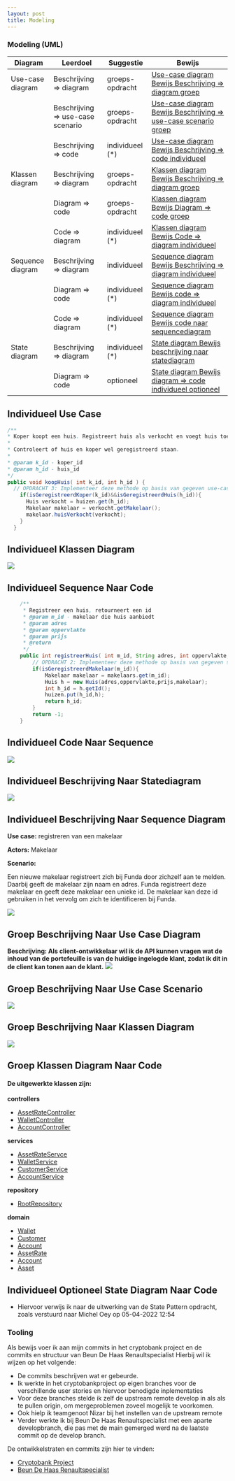 ```yaml
---
layout: post
title: Modeling
---
```



### Modeling (UML)

| Diagram          | Leerdoel                          | Suggestie  | Bewijs                                                                                                          |
|------------------|-----------------------------------|---|-----------------------------------------------------------------------------------------------------------------|
| Use-case diagram | Beschrijving => diagram           | groeps-opdracht| [Use-case diagram Bewijs Beschrijving => diagram groep](#groep-beschrijving-naar-use-case-diagram)              |
|                  | Beschrijving => use-case scenario | groeps-opdracht | [Use-case diagram Bewijs Beschrijving => use-case scenario groep](#groep-beschrijving-naar-use-case-scenario)   |
|                  | Beschrijving => code              | individueel (*) | [Use-case diagram Bewijs Beschrijving => code individueel](#individueel-use-case)                               |
| Klassen diagram  | Beschrijving => diagram           | groeps-opdracht | [Klassen diagram Bewijs Beschrijving => diagram groep](#groep-beschrijving-naar-klassen-diagram)                |
|                  | Diagram => code                   | groeps-opdracht | [Klassen diagram Bewijs Diagram => code groep](#groep-klassen-diagram-naar-code)                                |
|                  | Code => diagram                   | individueel (*) | [Klassen diagram Bewijs Code => diagram individueel](#individueel-klassen-diagram )                             |
| Sequence diagram | Beschrijving => diagram           | individueel  | [Sequence diagram Bewijs Beschrijving => diagram individueel](#individueel-beschrijving-naar-sequence-diagram ) |
|                  | Diagram => code                   | individueel (*)  | [Sequence diagram Bewijs code => diagram individueel](#individueel-sequence-naar-code )                         |
|                  | Code => diagram                   | individueel (*)  | [Sequence diagram Bewijs code naar sequencediagram](#individueel-code-naar-sequence)                            |
| State diagram    | Beschrijving => diagram           | individueel (*)  | [State diagram Bewijs beschrijving naar statediagram](#individueel-beschrijving-naar-statediagram)              |
|                  | Diagram => code                   | optioneel  | [State diagram Bewijs diagram => code individueel optioneel](#individueel-optioneel-state-diagram-naar-code)    |


## Individueel Use Case ##

```java
/**
* Koper koopt een huis. Registreert huis als verkocht en voegt huis toe aan de makelaars lijst van verkochte huizen.
*
* Controleert of huis en koper wel geregistreerd staan.
*
* @param k_id - koper_id
* @param h_id - huis_id
*/
public void koopHuis( int k_id, int h_id ) {
  // OPDRACHT 3: Implementeer deze methode op basis van gegeven use-case beschrijving 
    if(isGeregistreerdKoper(k_id)&&isGeregistreerdHuis(h_id)){
      Huis verkocht = huizen.get(h_id);
      Makelaar makelaar = verkocht.getMakelaar();
      makelaar.huisVerkocht(verkocht);
    }
  }
```

## Individueel Klassen Diagram ##
<img src="{{ '/assets/umlUitwerkingen/MakelaarKlassenDiagram.svg' | relative_url }}" />

## Individueel Sequence Naar Code ##
```java
	/**
	 * Registreer een huis, retourneert een id
	 * @param m_id - makelaar die huis aanbiedt
	 * @param adres
	 * @param oppervlakte
	 * @param prijs
	 * @return
	 */
	public int registreerHuis( int m_id, String adres, int oppervlakte, double prijs ) {
		// OPDRACHT 2: Implementeer deze methode op basis van gegeven sequence diagram
		if(isGeregistreerdMakelaar(m_id)){
			Makelaar makelaar = makelaars.get(m_id);
			Huis h = new Huis(adres,oppervlakte,prijs,makelaar);
			int h_id = h.getId();
			huizen.put(h_id,h);
			return h_id;
		}
		return -1;
	}
```

## Individueel Code Naar Sequence ##
<img src="{{ '/assets/umlUitwerkingen/sequenceDiagramFunda.svg' | relative_url }}" />

## Individueel Beschrijving Naar Statediagram ##
<img src="{{ '/assets/umlUitwerkingen/stateDiagram.svg' | relative_url }}" />

## Individueel Beschrijving Naar Sequence Diagram ##

**Use case:** registreren van een makelaar

**Actors:** Makelaar

**Scenario:** 

Een nieuwe makelaar registreert zich bij Funda door zichzelf aan te melden.
Daarbij geeft de makelaar zijn naam en adres. Funda registreert deze makelaar en geeft
deze makelaar een unieke id. De makelaar kan deze id gebruiken in het vervolg om zich
te identificeren bij Funda.

<img src="{{ '/assets/umlUitwerkingen/SequenceDiagram3Ind-Funda.svg' | relative_url }}" />

## Groep Beschrijving Naar Use Case Diagram ##

**Beschrijving: Als client-ontwikkelaar wil ik de API kunnen vragen wat de inhoud van de portefeuille is van de huidige ingelogde klant, zodat ik dit in de client kan tonen aan de klant.**
<img src="{{ '/assets/umlUitwerkingen/useCaseDiagram.svg' | relative_url }}" />

## Groep Beschrijving Naar Use Case Scenario ##
<img src="{{ '/assets/umlUitwerkingen/useCaseScenario.svg' | relative_url }}" />

## Groep Beschrijving Naar Klassen Diagram ##
<img src="{{ '/assets/umlUitwerkingen/klassenDiagram.svg' | relative_url }}" />

## Groep Klassen Diagram Naar Code ##

#### De uitgewerkte klassen zijn: ####

**controllers**
- <a href="https://gitlab.fdmci.hva.nl/MIW2/cohort-26-se/cryptobank/team-3/bank/-/blob/develop/src/main/java/nl/hva/miw/thepiratebank/controller/AssetRateController.java" target="_blank">AssetRateController</a>
- <a href="https://gitlab.fdmci.hva.nl/MIW2/cohort-26-se/cryptobank/team-3/bank/-/blob/develop/src/main/java/nl/hva/miw/thepiratebank/controller/WalletController.java" target="_blank">WalletController</a> 
- <a href="https://gitlab.fdmci.hva.nl/MIW2/cohort-26-se/cryptobank/team-3/bank/-/blob/develop/src/main/java/nl/hva/miw/thepiratebank/controller/AccountController.java" target="_blank">AccountController</a>

**services**
- <a href="https://gitlab.fdmci.hva.nl/MIW2/cohort-26-se/cryptobank/team-3/bank/-/blob/develop/src/main/java/nl/hva/miw/thepiratebank/service/AssetRateService.java" target="_blank">AssetRateServce</a>
- <a href="https://gitlab.fdmci.hva.nl/MIW2/cohort-26-se/cryptobank/team-3/bank/-/blob/develop/src/main/java/nl/hva/miw/thepiratebank/service/WalletService.java" target="_blank">WalletService</a>
- <a href="https://gitlab.fdmci.hva.nl/MIW2/cohort-26-se/cryptobank/team-3/bank/-/blob/develop/src/main/java/nl/hva/miw/thepiratebank/service/CustomerService.java" target="_blank">CustomerService</a>
- <a href="https://gitlab.fdmci.hva.nl/MIW2/cohort-26-se/cryptobank/team-3/bank/-/blob/develop/src/main/java/nl/hva/miw/thepiratebank/service/AccountService.java" target="_blank">AccountService</a>

**repository**
- <a href="https://gitlab.fdmci.hva.nl/MIW2/cohort-26-se/cryptobank/team-3/bank/-/blob/develop/src/main/java/nl/hva/miw/thepiratebank/repository/RootRepository.java" target="_blank">RootRepository</a>

**domain**
- <a href="https://gitlab.fdmci.hva.nl/MIW2/cohort-26-se/cryptobank/team-3/bank/-/blob/develop/src/main/java/nl/hva/miw/thepiratebank/domain/Wallet.java" target="_blank">Wallet</a>
- <a href="https://gitlab.fdmci.hva.nl/MIW2/cohort-26-se/cryptobank/team-3/bank/-/blob/develop/src/main/java/nl/hva/miw/thepiratebank/domain/Customer.java" target="_blank">Customer</a>
- <a href="https://gitlab.fdmci.hva.nl/MIW2/cohort-26-se/cryptobank/team-3/bank/-/blob/develop/src/main/java/nl/hva/miw/thepiratebank/domain/Account.java" target="_blank">Account</a>
- <a href="https://gitlab.fdmci.hva.nl/MIW2/cohort-26-se/cryptobank/team-3/bank/-/blob/develop/src/main/java/nl/hva/miw/thepiratebank/domain/AssetRate.java" target="_blank">AssetRate</a>
- <a href="https://gitlab.fdmci.hva.nl/MIW2/cohort-26-se/cryptobank/team-3/bank/-/blob/develop/src/main/java/nl/hva/miw/thepiratebank/domain/Account.java" target="_blank">Account</a>
- <a href="https://gitlab.fdmci.hva.nl/MIW2/cohort-26-se/cryptobank/team-3/bank/-/blob/develop/src/main/java/nl/hva/miw/thepiratebank/domain/Asset.java" target="_blank">Asset</a>


## Individueel Optioneel State Diagram Naar Code ##

- Hiervoor verwijs ik naar de uitwerking van de State Pattern opdracht, zoals verstuurd naar Michel Oey op 05-04-2022 12:54 


### Tooling

Als bewijs voer ik aan mijn commits in het cryptobank project en de commits en structuur van Beun De Haas Renaultspecialist
Hierbij wil ik wijzen op het volgende:

- De commits beschrijven wat er gebeurde. 
- Ik werkte in het cryptobankproject op eigen branches voor de verschillende user stories en hiervoor benodigde inplementaties
- Voor deze branches stelde ik zelf de upstream remote develop in als als te pullen origin, om mergeproblemen zoveel mogelijk te voorkomen.
- Ook hielp ik teamgenoot Nizar bij het instellen van de upstream remote
- Verder werkte ik bij Beun De Haas Renaultspecialist met een aparte developbranch, die pas met de main gemerged werd na de laatste commit op de develop branch.

De ontwikkelstraten en commits zijn hier te vinden:
- <a href="https://gitlab.fdmci.hva.nl/MIW2/cohort-26-se/cryptobank/team-3/bank/-/commits/develop?author=Michiel%20Kool">Cryptobank Project</a>
- <a href="https://gitlab.com/Koolutus/beundehaasrenaultspecialist/-/network/main" target="_blank">Beun De Haas Renaultspecialist</a>


